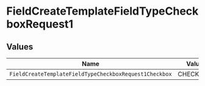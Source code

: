 # FieldCreateTemplateFieldTypeCheckboxRequest1


## Values

| Name                                                   | Value                                                  |
| ------------------------------------------------------ | ------------------------------------------------------ |
| `FieldCreateTemplateFieldTypeCheckboxRequest1Checkbox` | CHECKBOX                                               |